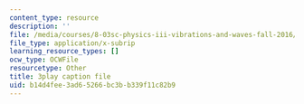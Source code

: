 ```yaml
---
content_type: resource
description: ''
file: /media/courses/8-03sc-physics-iii-vibrations-and-waves-fall-2016/b14d4fee3ad65266bc3bb339f11c82b9_Dlhma3z57SA.vtt
file_type: application/x-subrip
learning_resource_types: []
ocw_type: OCWFile
resourcetype: Other
title: 3play caption file
uid: b14d4fee-3ad6-5266-bc3b-b339f11c82b9
---
```

